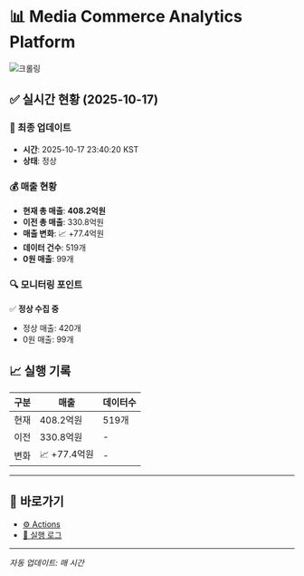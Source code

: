 # 📊 Media Commerce Analytics Platform

![크롤링](https://img.shields.io/badge/크롤링-정상-green)

## ✅ 실시간 현황 (2025-10-17)

### 📍 최종 업데이트
- **시간**: 2025-10-17 23:40:20 KST
- **상태**: 정상

### 💰 매출 현황
- **현재 총 매출**: **408.2억원**
- **이전 총 매출**: 330.8억원
- **매출 변화**: 📈 +77.4억원
- **데이터 건수**: 519개
- **0원 매출**: 99개

### 🔍 모니터링 포인트

✅ **정상 수집 중**
- 정상 매출: 420개
- 0원 매출: 99개


## 📈 실행 기록

| 구분 | 매출 | 데이터수 |
|------|------|----------|
| 현재 | 408.2억원 | 519개 |
| 이전 | 330.8억원 | - |
| 변화 | 📈 +77.4억원 | - |

---

## 🔗 바로가기

- [⚙️ Actions](../../actions)
- [📝 실행 로그](../../actions/workflows/daily_scraping.yml)

---

*자동 업데이트: 매 시간*
